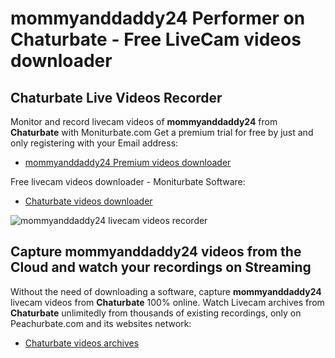 # mommyanddaddy24 Performer on Chaturbate - Free LiveCam videos downloader

## Chaturbate Live Videos Recorder

Monitor and record livecam videos of **mommyanddaddy24** from **Chaturbate** with Moniturbate.com
Get a premium trial for free by just and only registering with your Email address:
* [mommyanddaddy24 Premium videos downloader](https://moniturbate.com/request-demo-licence-key.html)

Free livecam videos downloader - Moniturbate Software:
* [Chaturbate videos downloader](https://moniturbate.com/moniturbate-download-software.html)

![mommyanddaddy24 livecam videos recorder](https://peachurnet.com/templates/moniturbate-software.png)


## Capture mommyanddaddy24 videos from the Cloud and watch your recordings on Streaming

Without the need of downloading a software, capture **mommyanddaddy24** livecam videos from **Chaturbate** 100% online.
Watch Livecam archives from **Chaturbate** unlimitedly from thousands of existing recordings, only on Peachurbate.com and its websites network:
* [Chaturbate videos archives](https://peachurnet.com/)